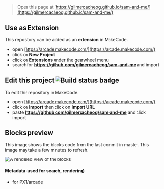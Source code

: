  


> Open this page at [https://gilmercacheog.github.io/sam-and-me/](https://gilmercacheog.github.io/sam-and-me/)

## Use as Extension

This repository can be added as an **extension** in MakeCode.

* open [https://arcade.makecode.com/](https://arcade.makecode.com/)
* click on **New Project**
* click on **Extensions** under the gearwheel menu
* search for **https://github.com/gilmercacheog/sam-and-me** and import

## Edit this project ![Build status badge](https://github.com/gilmercacheog/sam-and-me/workflows/MakeCode/badge.svg)

To edit this repository in MakeCode.

* open [https://arcade.makecode.com/](https://arcade.makecode.com/)
* click on **Import** then click on **Import URL**
* paste **https://github.com/gilmercacheog/sam-and-me** and click import

## Blocks preview

This image shows the blocks code from the last commit in master.
This image may take a few minutes to refresh.

![A rendered view of the blocks](https://github.com/gilmercacheog/sam-and-me/raw/master/.github/makecode/blocks.png)

#### Metadata (used for search, rendering)

* for PXT/arcade
<script src="https://makecode.com/gh-pages-embed.js"></script><script>makeCodeRender("{{ site.makecode.home_url }}", "{{ site.github.owner_name }}/{{ site.github.repository_name }}");</script>

